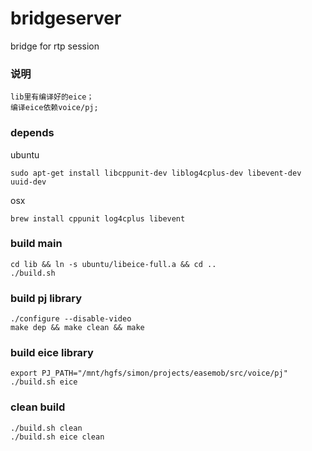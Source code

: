 # bridgeserver
bridge for rtp session

### 说明
	lib里有编译好的eice；
	编译eice依赖voice/pj;
	
	
### depends
ubuntu  
  
	sudo apt-get install libcppunit-dev liblog4cplus-dev libevent-dev uuid-dev

osx  

	brew install cppunit log4cplus libevent
	
### build main
	cd lib && ln -s ubuntu/libeice-full.a && cd ..
	./build.sh
	
### build pj library
	./configure --disable-video
	make dep && make clean && make

### build eice library
	export PJ_PATH="/mnt/hgfs/simon/projects/easemob/src/voice/pj"
	./build.sh eice
	
### clean build
	./build.sh clean
	./build.sh eice clean

